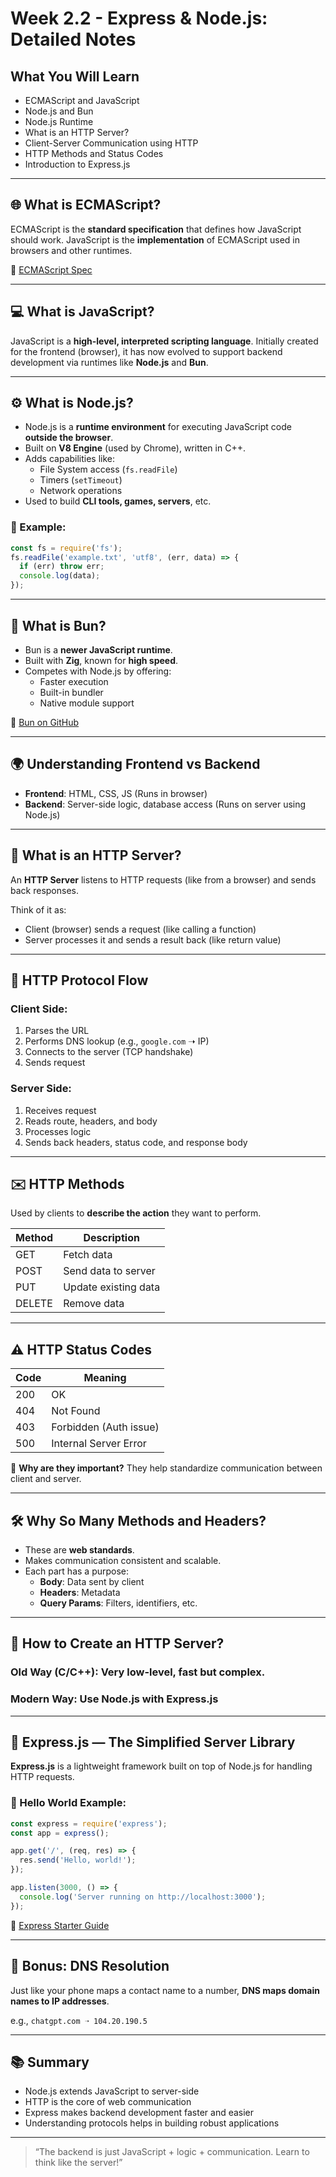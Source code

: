 # Week 2.2 - Express & Node.js: Detailed Notes

##  What You Will Learn
- ECMAScript and JavaScript
- Node.js and Bun
- Node.js Runtime
- What is an HTTP Server?
- Client-Server Communication using HTTP
- HTTP Methods and Status Codes
- Introduction to Express.js

---

## 🌐 What is ECMAScript?
ECMAScript is the **standard specification** that defines how JavaScript should work. JavaScript is the **implementation** of ECMAScript used in browsers and other runtimes.

🔗 [ECMAScript Spec](https://tc39.es/ecma262/#sec-numbers-and-dates)

---

## 💻 What is JavaScript?
JavaScript is a **high-level, interpreted scripting language**. Initially created for the frontend (browser), it has now evolved to support backend development via runtimes like **Node.js** and **Bun**.

---

## ⚙️ What is Node.js?
- Node.js is a **runtime environment** for executing JavaScript code **outside the browser**.
- Built on **V8 Engine** (used by Chrome), written in C++.
- Adds capabilities like:
  - File System access (`fs.readFile`)
  - Timers (`setTimeout`)
  - Network operations
- Used to build **CLI tools, games, servers**, etc.

### 🧠 Example:
```js
const fs = require('fs');
fs.readFile('example.txt', 'utf8', (err, data) => {
  if (err) throw err;
  console.log(data);
});
```

---

## 🚀 What is Bun?
- Bun is a **newer JavaScript runtime**.
- Built with **Zig**, known for **high speed**.
- Competes with Node.js by offering:
  - Faster execution
  - Built-in bundler
  - Native module support

🔗 [Bun on GitHub](https://github.com/oven-sh/bun)

---

## 🌍 Understanding Frontend vs Backend
- **Frontend**: HTML, CSS, JS (Runs in browser)
- **Backend**: Server-side logic, database access (Runs on server using Node.js)

---

## 🔌 What is an HTTP Server?
An **HTTP Server** listens to HTTP requests (like from a browser) and sends back responses.

Think of it as:
- Client (browser) sends a request (like calling a function)
- Server processes it and sends a result back (like return value)

---

## 🔄 HTTP Protocol Flow

### Client Side:
1. Parses the URL
2. Performs DNS lookup (e.g., `google.com` ➝ IP)
3. Connects to the server (TCP handshake)
4. Sends request

### Server Side:
1. Receives request
2. Reads route, headers, and body
3. Processes logic
4. Sends back headers, status code, and response body

---

## ✉️ HTTP Methods
Used by clients to **describe the action** they want to perform.

| Method | Description                     |
|--------|---------------------------------|
| GET    | Fetch data                      |
| POST   | Send data to server             |
| PUT    | Update existing data            |
| DELETE | Remove data                     |

---

## ⚠️ HTTP Status Codes

| Code | Meaning                    |
|------|----------------------------|
| 200  | OK                         |
| 404  | Not Found                  |
| 403  | Forbidden (Auth issue)     |
| 500  | Internal Server Error      |

📌 **Why are they important?**
They help standardize communication between client and server.

---

## 🛠 Why So Many Methods and Headers?
- These are **web standards**.
- Makes communication consistent and scalable.
- Each part has a purpose:
  - **Body**: Data sent by client
  - **Headers**: Metadata
  - **Query Params**: Filters, identifiers, etc.

---

## 🧪 How to Create an HTTP Server?

### Old Way (C/C++): Very low-level, fast but complex.

### Modern Way: Use Node.js with Express.js

---

## 🚂 Express.js — The Simplified Server Library
**Express.js** is a lightweight framework built on top of Node.js for handling HTTP requests.

### 🌟 Hello World Example:
```js
const express = require('express');
const app = express();

app.get('/', (req, res) => {
  res.send('Hello, world!');
});

app.listen(3000, () => {
  console.log('Server running on http://localhost:3000');
});
```

📎 [Express Starter Guide](https://expressjs.com/en/starter/hello-world.html)

---

## 🧠 Bonus: DNS Resolution
Just like your phone maps a contact name to a number,
**DNS maps domain names to IP addresses**.

e.g., `chatgpt.com ➝ 104.20.190.5`

---

## 📚 Summary
- Node.js extends JavaScript to server-side
- HTTP is the core of web communication
- Express makes backend development faster and easier
- Understanding protocols helps in building robust applications

---

> “The backend is just JavaScript + logic + communication. Learn to think like the server!”


